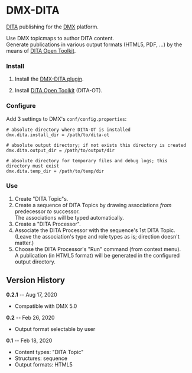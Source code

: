 DMX-DITA
========

[DITA](https://en.wikipedia.org/wiki/Darwin_Information_Typing_Architecture) publishing for the [DMX](https://git.dmx.systems/dmx-platform/dmx-platform) platform.

Use DMX topicmaps to author DITA content.  
Generate publications in various output formats (HTML5, PDF, ...) by the means of [DITA Open Toolkit](https://www.dita-ot.org).

### Install

1. Install the [DMX-DITA plugin](https://download.dmx.systems/ci/dmx-dita/).

2. Install [DITA Open Toolkit](https://www.dita-ot.org) (DITA-OT).

### Configure

Add 3 settings to DMX's `conf/config.properties`:
```properties
# absolute directory where DITA-OT is installed
dmx.dita.install_dir = /path/to/dita-ot

# absolute output directory; if not exists this directory is created
dmx.dita.output_dir = /path/to/output/dir

# absolute directory for temporary files and debug logs; this directory must exist
dmx.dita.temp_dir = /path/to/temp/dir
```

### Use

1. Create "DITA Topic"s.
2. Create a sequence of DITA Topics by drawing associations *from* predecessor *to* successor.  
   The associations will be typed automatically.
3. Create a "DITA Processor".
4. Associate the DITA Processor with the sequence's 1st DITA Topic.  
   (Leave the association's type and role types as is; direction doesn't matter.)
5. Choose the DITA Processor's "Run" command (from context menu).  
   A publication (in HTML5 format) will be generated in the configured output directory.


## Version History

**0.2.1** -- Aug 17, 2020

- Compatible with DMX 5.0

**0.2** -- Feb 26, 2020

* Output format selectable by user

**0.1** -- Feb 18, 2020

* Content types: "DITA Topic"
* Structures: sequence
* Output formats: HTML5
